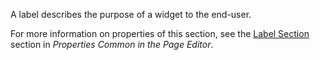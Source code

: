 A label describes the purpose of a widget to the end-user. 

For more information on properties of this section, see the [Label Section](/refguide8/common-widget-properties/#label) section in *Properties Common in the Page Editor*. 

